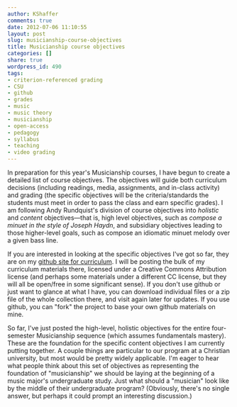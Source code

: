 ```yaml
---
author: KShaffer
comments: true
date: 2012-07-06 11:10:55
layout: post
slug: musicianship-course-objectives
title: Musicianship course objectives
categories: []
share: true
wordpress_id: 490
tags:
- criterion-referenced grading
- CSU
- github
- grades
- music
- music theory
- musicianship
- open-access
- pedagogy
- syllabus
- teaching
- video grading
---
```


In preparation for this year's Musicianship courses, I have begun to create a detailed list of course objectives. The objectives will guide both curriculum decisions (including readings, media, assignments, and in-class activity) and grading (the specific objectives will be the criteria/standards the students must meet in order to pass the class and earn specific grades). I am following Andy Rundquist's division of course objectives into _holistic_ and _content_ objectives—that is, high level objectives, such as _compose a minuet in the style of Joseph Haydn_, and subsidiary objectives leading to those higher-level goals, such as compose an idiomatic minuet melody over a given bass line.

If you are interested in looking at the specific objectives I've got so far, they are on my [github site for curriculum](https://github.com/kshaffer/musicianship-curriculum). I will be posting the bulk of my curriculum materials there, licensed under a Creative Commons Attribution license (and perhaps some materials under a different CC license, but they will all be open/free in some significant sense). If you don't use github or just want to glance at what I have, you can download individual files or a zip file of the whole collection there, and visit again later for updates. If you use github, you can "fork" the project to base your own github materials on mine.

So far, I've just posted the high-level, holistic objectives for the entire four-semester Musicianship sequence (which assumes fundamentals mastery). These are the foundation for the specific content objectives I am currently putting together. A couple things are particular to our program at a Christian university, but most would be pretty widely applicable. I'm eager to hear what people think about this set of objectives as representing the foundation of "musicianship" we should be laying at the beginning of a music major's undergraduate study. Just what should a "musician" look like by the middle of their undergraduate program? (Obviously, there's no single answer, but perhaps it could prompt an interesting discussion.)
